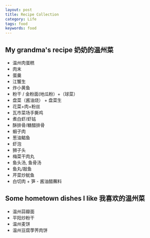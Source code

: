 ```yaml
---
layout: post
title: Recipe Collection
category: Life
tags: food
keywords: food
---
```


## My grandma's recipe 奶奶的温州菜
- 温州肉蛋糕
- 肉末
- 蛋羹
- 江蟹生
- 炸小黄鱼
- 粉干 / 金粉面(地瓜粉）+（球菜）
- 盘菜（酱油烧） + 盘菜生
- 花菜+肉+粉丝
- 瓦市菜场手撕鸡
- 煮白虾/虾姑
- 酥排骨/糖醋排骨
- 蝦子肉
- 葱油鲳鱼
- 虾泡
- 狮子头 
- 梅菜干肉丸
- 鱼头汤, 鱼骨汤
- 鱼丸/敲鱼
- 芹菜炒鱿鱼
- 白切肉 + 笋 - 酱油醋蘸料

## Some hometown dishes I like 我喜欢的温州菜
- 温州蒜瓣面 
- 平阳炒粉干
- 温州麦饼
- 温州豆腐荸荠肉饼